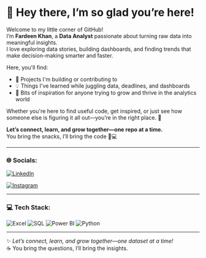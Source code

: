 # 🌸 Hey there, I’m so glad you’re here!

Welcome to my little corner of GitHub!  
I’m **Fardeen Khan**, a **Data Analyst** passionate about turning raw data into meaningful insights.  
I love exploring data stories, building dashboards, and finding trends that make decision-making smarter and faster.  

Here, you'll find:
- 🔧 Projects I'm building or contributing to  
- 💡 Things I've learned while juggling data, deadlines, and dashboards  
- 🌱 Bits of inspiration for anyone trying to grow and thrive in the analytics world  

Whether you're here to find useful code, get inspired, or just see how someone else is figuring it all out—you’re in the right place. 🚀  

**Let’s connect, learn, and grow together—one repo at a time.**  
You bring the snacks, I’ll bring the code 🍪💻  

---

### 🌐 Socials:

[![LinkedIn](https://img.shields.io/badge/LinkedIn-Follow-blue?logo=linkedin&logoColor=white)](https://www.linkedin.com/in/mrfardeenkhan)

[![Instagram](https://img.shields.io/badge/Instagram-Follow-E4405F?logo=instagram&logoColor=white)](https://www.instagram.com/fardeen.09__)

---

### 💻 Tech Stack:

![Excel](https://img.shields.io/badge/Excel-217346?style=for-the-badge&logo=microsoft-excel&logoColor=white)
![SQL](https://img.shields.io/badge/SQL-003B57?style=for-the-badge&logo=database&logoColor=white)
![Power BI](https://img.shields.io/badge/Power%20BI-F2C811?style=for-the-badge&logo=power-bi&logoColor=black)
![Python](https://img.shields.io/badge/Python-3776AB?style=for-the-badge&logo=python&logoColor=white)

---


✨ *Let’s connect, learn, and grow together—one dataset at a time!*  
☕ You bring the questions, I’ll bring the insights.
